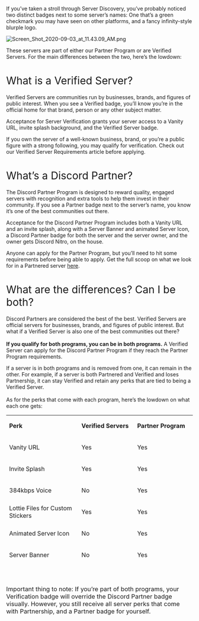 <p><span style="font-weight: 400;">If you’ve taken a stroll through Server Discovery, you’ve probably noticed two distinct badges next to some server’s names: One that’s a green checkmark you may have seen on other platforms, and a fancy infinity-style blurple logo. </span></p>
<p><img src="https://support.discord.com/hc/article_attachments/360089056153/Screen_Shot_2020-09-03_at_11.43.09_AM.png" alt="Screen_Shot_2020-09-03_at_11.43.09_AM.png"></p>
<p><span style="font-weight: 400;">These servers are part of either our Partner Program or are Verified Servers. For the main differences between the two, here’s the lowdown:</span></p>
<h1><span style="font-weight: 400;">What is a Verified Server? </span></h1>
<p><span style="font-weight: 400;">Verified Servers are communities run by businesses, brands, and figures of public interest. When you see a Verified badge, you’ll know you’re in the official home for that brand, person or any other subject matter.</span></p>
<p><span style="font-weight: 400;">Acceptance for Server Verification grants your server access to a Vanity URL, invite splash background, and the Verified Server badge. </span></p>
<p><span style="font-weight: 400;">If you own the server of a well-known business, brand, or you’re a public figure with a strong following, you may qualify for verification. Check out our Verified Server Requirements article before applying.</span></p>
<h1><span style="font-weight: 400;">What’s a Discord Partner? </span></h1>
<p><span style="font-weight: 400;">The Discord Partner Program is designed to reward </span><span style="font-weight: 400;">quality, engaged servers with recognition and extra tools to help them invest in their community. If you see a Partner badge next to the server’s name, you know it’s one of the best communities out there.</span></p>
<p><span style="font-weight: 400;">Acceptance for the Discord Partner Program includes both a Vanity URL and an invite splash, along with a Server Banner and animated Server Icon, a Discord Partner badge for both the server and the server owner, and the owner gets Discord Nitro, on the house. </span></p>
<p><span style="font-weight: 400;">Anyone can apply for the Partner Program, but you’ll need to hit some requirements before being able to apply. Get the full scoop on what we look for in a Partnered server <a href="https://support.discord.com/hc/en-us/articles/115001494012-Discord-Partnership-Requirements" target="_blank" rel="noopener">here</a>. </span></p>
<h1><span style="font-weight: 400;">What are the differences? Can I be both? </span></h1>
<p><span style="font-weight: 400;">Discord Partners are considered the best of the best. Verified Servers are official servers for businesses, brands, and figures of public interest. But what if a Verified Server is also one of the best communities out there?</span><span style="font-weight: 400;"><br></span><span style="font-weight: 400;"><br></span><strong>If you qualify for both programs, you can be in both programs.</strong><span style="font-weight: 400;"> A Verified Server can apply for the Discord Partner Program if they reach the Partner Program requirements. </span></p>
<p><span style="font-weight: 400;">If a server is in both programs and is removed from one, it can remain in the other. For example, if a server is both Partnered and Verified and loses Partnership, it can stay Verified and retain any perks that are tied to being a Verified Server. </span><span style="font-weight: 400;"><br></span><span style="font-weight: 400;"><br></span><span style="font-weight: 400;">As for the perks that come with each program, here’s the lowdown on what each one gets:</span></p>
<table style="height: 403px;" width="731">
    <tbody>
        <tr>
            <td style="width: 280px;">
                <p><strong>Perk</strong></p>
            </td>
            <td style="width: 202.5px;">
                <p><strong>Verified Servers</strong></p>
            </td>
            <td style="width: 212.5px;">
                <p><strong>Partner Program</strong></p>
            </td>
        </tr>
        <tr>
            <td style="width: 280px;">
                <p><span style="font-weight: 400;">Vanity URL</span></p>
            </td>
            <td style="width: 202.5px;">
                <p><span style="font-weight: 400;">Yes</span></p>
            </td>
            <td style="width: 212.5px;">
                <p><span style="font-weight: 400;">Yes</span></p>
            </td>
        </tr>
        <tr>
            <td style="width: 280px;">
                <p><span style="font-weight: 400;">Invite Splash </span></p>
            </td>
            <td style="width: 202.5px;">
                <p><span style="font-weight: 400;">Yes</span></p>
            </td>
            <td style="width: 212.5px;">
                <p><span style="font-weight: 400;">Yes</span></p>
            </td>
        </tr>
        <tr>
            <td style="width: 280px;">
                <p><span style="font-weight: 400;">384kbps Voice</span></p>
            </td>
            <td style="width: 202.5px;">
                <p><span style="font-weight: 400;">No</span></p>
            </td>
            <td style="width: 212.5px;">
                <p><span style="font-weight: 400;">Yes</span></p>
            </td>
        </tr>
        <tr>
            <td style="width: 280px;">Lottie Files for Custom Stickers</td>
            <td style="width: 202.5px;">
                <p><span style="font-weight: 400;">Yes</span></p>
            </td>
            <td style="width: 212.5px;">
                <p><span style="font-weight: 400;">Yes</span></p>
            </td>
        </tr>
        <tr>
            <td style="width: 280px;">
                <p><span style="font-weight: 400;">Animated Server Icon</span></p>
            </td>
            <td style="width: 202.5px;">
                <p><span style="font-weight: 400;">No</span></p>
            </td>
            <td style="width: 212.5px;">
                <p><span style="font-weight: 400;">Yes</span></p>
            </td>
        </tr>
        <tr>
            <td style="width: 280px;">
                <p><span style="font-weight: 400;">Server Banner</span></p>
            </td>
            <td style="width: 202.5px;">
                <p><span style="font-weight: 400;">No</span></p>
            </td>
            <td style="width: 212.5px;">
                <p><span style="font-weight: 400;">Yes</span></p>
            </td>
        </tr>
        <tr>
            <td style="width: 280px;">
                <p><span style="font-weight: 400;">Discord Nitro for Owner</span></p>
            </td>
            <td style="width: 202.5px;">
                <p><span style="font-weight: 400;">No</span></p>
            </td>
            <td style="width: 212.5px;">
                <p><span style="font-weight: 400;">Yes</span></p>
            </td>
        </tr>
        <tr>
            <td style="width: 280px;">
                <p><span style="font-weight: 400;">Verified badge on Server</span></p>
            </td>
            <td style="width: 202.5px;">
                <p><span style="font-weight: 400;">Yes</span></p>
            </td>
            <td style="width: 212.5px;">
                <p><span style="font-weight: 400;">No</span></p>
            </td>
        </tr>
        <tr>
            <td style="width: 280px;">
                <p><span style="font-weight: 400;">Partner badge on Server</span></p>
            </td>
            <td style="width: 202.5px;">
                <p><span style="font-weight: 400;">No</span></p>
            </td>
            <td style="width: 212.5px;">
                <p><span style="font-weight: 400;">Yes</span></p>
            </td>
        </tr>
    </tbody>
</table>
<p> </p>
<h3><span style="font-weight: 400;">Important thing to note: If you’re part of both programs, your Verification badge will override the Discord Partner badge visually. However, you still receive all server perks that come with Partnership, and a Partner badge for yourself. </span></h3>